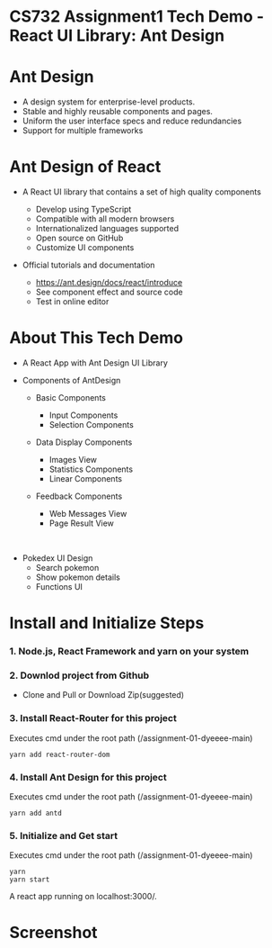 # CS732 Assignment1 Tech Demo - React UI Library: Ant Design


# Ant Design

* A design system for enterprise-level products.
* Stable and highly reusable components and pages.
* Uniform the user interface specs and reduce redundancies
* Support for multiple frameworks

# Ant Design of React

* A React UI library that contains a set of high quality components
  * Develop using TypeScript
  * Compatible with all modern browsers
  * Internationalized languages supported
  * Open source on GitHub
  * Customize UI components



* Official tutorials and documentation
  * https://ant.design/docs/react/introduce 
  * See component effect and source code
  * Test in online editor


# About This Tech Demo
* A React App with Ant Design UI Library
 
* Components of AntDesign
  * Basic Components
    * Input Components
    * Selection Components

  * Data Display Components
    * Images View
    * Statistics Components
    * Linear Components

  * Feedback Components
    * Web Messages View
    * Page Result View

&nbsp;

* Pokedex UI Design
  * Search pokemon
  * Show pokemon details
  * Functions UI


# Install and Initialize Steps

### 1. Node.js, React Framework and yarn  on your system

### 2. Downlod project from Github
  * Clone and Pull or Download Zip(suggested)

### 3. Install React-Router for this project
  Executes cmd under the root path (/assignment-01-dyeeee-main)

```
yarn add react-router-dom
```

### 4. Install Ant Design for this project
Executes cmd under the root path (/assignment-01-dyeeee-main)

```
yarn add antd
```


### 5. Initialize and Get start 

Executes cmd under the root path (/assignment-01-dyeeee-main)
```
yarn
yarn start
```

A react app running on localhost:3000/. 

# Screenshot

